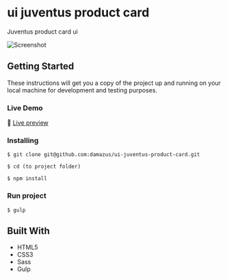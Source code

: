 # ui juventus product card

Juventus product card ui

![Screenshot](../assets/screenshot.jpg?raw=true)

## Getting Started

These instructions will get you a copy of the project up and running on your local machine
 for development and testing purposes.

### Live Demo
:wave: [Live preview](https://damazus.github.io/ui-juventus-product-card)

### Installing

```
$ git clone git@github.com:damazus/ui-juventus-product-card.git
```

```
$ cd (to project folder)
```

```
$ npm install
```

### Run project
```
$ gulp
```

## Built With

* HTML5
* CSS3
* Sass
* Gulp
